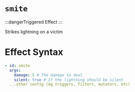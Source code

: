 # `smite`
:::dangerTriggered Effect
:::

Strikes lightning on a victim

# Effect Syntax
```yaml
- id: smite
  args:
    damage: 5 # The damage to deal
    silent: true # If the lightning should be silent
  ...other config (eg triggers, filters, mutators, etc)
```
